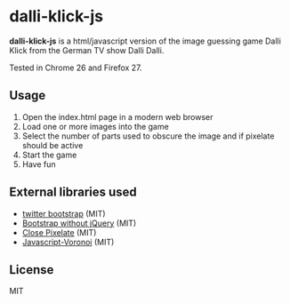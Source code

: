 dalli-klick-js
==============
**dalli-klick-js** is a html/javascript version of the image guessing game Dalli Klick from the German TV show Dalli Dalli.

Tested in Chrome 26 and Firefox 27.

Usage
-----
1. Open the index.html page in a modern web browser
2. Load one or more images into the game
3. Select the number of parts used to obscure the image and if pixelate should be active
4. Start the game
5. Have fun

External libraries used
-----------------------
* [twitter bootstrap](http://getbootstrap.com) (MIT)
* [Bootstrap without jQuery](https://github.com/tagawa/bootstrap-without-jquery) (MIT)
* [Close Pixelate](http://desandro.com/resources/close-pixelate/) (MIT)
* [Javascript-Voronoi](https://github.com/gorhill/Javascript-Voronoi) (MIT)

License
-------
MIT